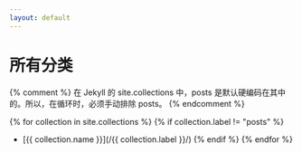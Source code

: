 ```yaml
---
layout: default
---
```


# 所有分类

{% comment %}
在 Jekyll 的 site.collections 中，posts 是默认硬编码在其中的。所以，在循环时，必须手动排除 posts。
{% endcomment %}

{% for collection in site.collections %}
    {% if collection.label != "posts" %}
- [{{ collection.name }}](/{{ collection.label }}/)
    {% endif %}
{% endfor %}